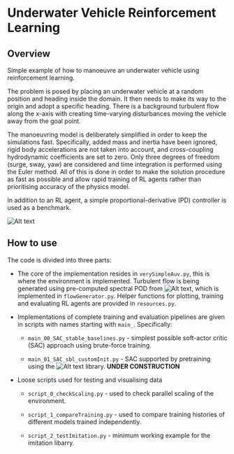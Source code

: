 # Underwater Vehicle Reinforcement Learning

## Overview

Simple example of how to manoeuvre an underwater vehicle using reinforcement learning.

The problem is posed by placing an underwater vehicle at a random position and
heading inside the domain. It then needs to make its way to the origin and adopt
a specific heading. There is a background turbulent flow along the x-axis with
creating time-varying disturbances moving the vehicle away from the goal point.

The manoeuvring model is deliberately simplified
in order to keep the simulations fast. Specifically, added mass and inertia have
been ignored, rigid body accelerations are not taken into account, and cross-coupling
hydrodynamic coefficients are set to zero. Only three degrees of freedom (surge,
sway, yaw) are considered and time integration is performed using the Euler method.
All of this is done in order to make the solution procedure as fast as possible
and allow rapid training of RL agents rather than prioritising accuracy of the
physics model.

In addition to an RL agent, a simple proportional-derivative (PD)
controller is used as a benchmark.

![Alt text](Figures/episodeAnim_RL_control.gif?raw=true "Example episode.")

## How to use

The code is divided into three parts:

- The core of the implementation resides in `verySimpleAuv.py`, this is where the
environment is implemented. Turbulent flow is being generated using pre-computed
spectral POD from ![Alt text](https://github.com/MathEXLab/PySPOD "pySPOD"),
which is implemented in `flowGenerator.py`. Helper functions for plotting,
training and evaluating RL agents are provided in `resources.py`.

- Implementations of complete training and evaluation pipelines are given in
scripts with names starting with `main_`. Specifically:

    * `main_00_SAC_stable_baselines.py` - simplest possible soft-actor critic (SAC) approach using brute-force training.

    * `main_01_SAC_sbl_customInit.py` - SAC supported by pretraining using the ![Alt text](https://github.com/HumanCompatibleAI/imitation "imitation") library. **UNDER CONSTRUCTION**

- Loose scripts used for testing and visualising data

    * `script_0_checkScaling.py` - used to check parallel scaling of the environment.

    * `script_1_compareTraining.py` - used to compare training histories of different models trained independently.

    * `script_2_testImitation.py` - minimum working example for the imitation libarry.
    
<!-- TODO add citations
Button:
[![DOI](https://zenodo.org/badge/DOI/10.5281/zenodo.4428158.svg)](https://doi.org/10.5281/zenodo.4428158)

## How to cite?
This code can be cited with:
```
@software{lemaire_sebastien_2021_4428158,
  author       = {Lemaire, Sébastien and
                  Klapwijk, Maarten},
  title        = {pyTST},
  month        = jan,
  year         = 2021,
  publisher    = {Zenodo},
  version      = {v1.0},
  doi          = {10.5281/zenodo.4428158},
  url          = {https://doi.org/10.5281/zenodo.4428158}
}
```
-->
